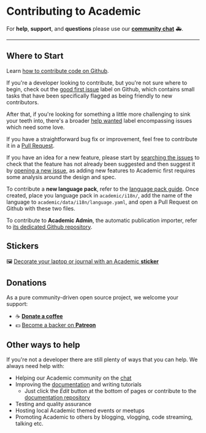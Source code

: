 # Contributing to Academic

For **help**, **support**, and **questions** please use our **[community chat](https://discord.gg/z8wNYzb)**  🚑.

---

## Where to Start

Learn [how to contribute code on Github](https://codeburst.io/a-step-by-step-guide-to-making-your-first-github-contribution-5302260a2940).

If you're a developer looking to contribute, but you're not sure where to begin, check out the [good first issue](https://github.com/gcushen/hugo-academic/issues?q=is%3Aopen+is%3Aissue+label%3A%22good+first+issue%22) label on Github, which contains small tasks that have been specifically flagged as being friendly to new contributors.

After that, if you're looking for something a little more challenging to sink your teeth into, there's a broader [help wanted](https://github.com/gcushen/hugo-academic/labels/help%20wanted) label encompassing issues which need some love.

If you have a straightforward bug fix or improvement, feel free to contribute it in a [Pull Request](https://github.com/gcushen/hugo-academic/pulls).

If you have an idea for a new feature, please start by [searching the issues](https://github.com/gcushen/hugo-academic/issues) to check that the feature has not already been suggested and then suggest it by [opening a new issue](https://github.com/gcushen/hugo-academic/issues/new/choose), as adding new features to Academic first requires some analysis around the design and spec.

To contribute a **new language pack**, refer to the [language pack guide](https://sourcethemes.com/academic/docs/language/#create-or-modify-a-language-pack). Once created, place you language pack in `academic/i18n/`, add the name of the language to `academic/data/i18n/language.yaml`, and open a Pull Request on Github with these two files.

To contribute to **Academic Admin**, the automatic publication importer, refer to [its dedicated Github repository](https://github.com/sourcethemes/academic-admin).

## Stickers

🖼️ [Decorate your laptop or journal with an Academic **sticker**](https://www.redbubble.com/people/neutreno/works/34387919-academic)

## Donations

As a pure community-driven open source project, we welcome your support:

  - ☕️ [**Donate a coffee**](https://paypal.me/cushen)
  - 💵 [Become a backer on **Patreon**](https://www.patreon.com/cushen)

## Other ways to help

If you're not a developer there are still plenty of ways that you can help. We always need help with:

- Helping our Academic community on the [chat](https://spectrum.chat/academic)
- Improving the [documentation](https://sourcethemes.com/academic/docs/) and writing tutorials
  - Just click the _Edit_ button at the bottom of pages or contribute to the [documentation repository](https://github.com/sourcethemes/academic-www)
- Testing and quality assurance
- Hosting local Academic themed events or meetups
- Promoting Academic to others by blogging, vlogging, code streaming, talking etc.
